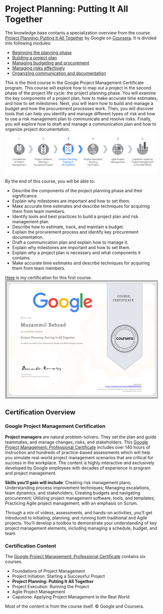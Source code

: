 # Project Planning: Putting It All Together
The knowledge base contanis a specialization overview from the course [Project Planning: Putting It All Together](https://www.coursera.org/learn/project-planning-google?specialization=google-project-management) by Google on [Coursera](https://www.coursera.org/). It is divided into following modules:
- [Beginning the planning phase](./Beginning%20the%20planning%20phase.md)
- [Building a project plan](./Building%20a%20project%20plan.md)
- [Managing budgeting and procurement](./Managing%20budgeting%20and%20procurement.md)
- [Managing risks effectively](./Managing%20risks%20effectively.md)
- [Organizing communication and documentation](./Organizing%20communication%20and%20documentation.md)

This is the third course in the Google Project Management Certificate program. This course will explore how to map out a project in the second phase of the project life cycle: the project planning phase. You will examine the key components of a project plan, how to make accurate time estimates, and how to set milestones. Next, you will learn how to build and manage a budget and how the procurement processes work. Then, you will discover tools that can help you identify and manage different types of risk and how to use a risk management plan to communicate and resolve risks. Finally, you will explore how to draft and manage a communication plan and how to organize project documentation.
![](imgs/info1.png)

By the end of this course, you will be able to: 
 - Describe the components of the project planning phase and their significance.
 - Explain why milestones are important and how to set them. 
 - Make accurate time estimates and describe techniques for acquiring them from team members.  
 - Identify tools and best practices to build a project plan and risk management plan. 
 - Describe how to estimate, track, and maintain a budget.
 - Explain the procurement process and identify key procurement documentation. 
 - Draft a communication plan and explain how to manage it.
 - Explain why milestones are important and how to set them. 
 - Explain why a project plan is necessary and what components it contains. 
 - Make accurate time estimates and describe techniques for acquiring them from team members.


[Here](https://www.coursera.org/account/accomplishments/verify/FPAJPEMFGNPJ) is my certification for this first course.
![](imgs/course.png)


## Certification Overview
###  Google Project Management Certification
**Project managers** are natural problem-solvers. They set the plan and guide teammates, and manage changes, risks, and stakeholders. This [Google Project Management: Professional Certificate](https://www.coursera.org/professional-certificates/google-project-management) includes over 140 hours of instruction and hundreds of practice-based assessments which will help you simulate real-world project management scenarios that are critical for success in the workplace. The content is highly interactive and exclusively developed by Google employees with decades of experience in program and project management.

**Skills you’ll gain will include**: Creating risk management plans; Understanding process improvement techniques; Managing escalations, team dynamics, and stakeholders; Creating budgets and navigating procurement; Utilizing  project management software, tools, and templates; Practicing Agile project management, with an emphasis on Scrum.

Through a mix of videos, assessments, and hands-on activities, you’ll get introduced to initiating, planning, and running both traditional and Agile projects. You’ll develop a toolbox to demonstrate your understanding of key project management elements, including managing a schedule, budget, and team.


### Certification Content

The [Google Project Management: Professional Certificate](https://www.coursera.org/professional-certificates/google-project-management) contains six courses.

- Foundations of Project Management
- Project Initiation: Starting a Successful Project
- **Project Planning: Putting It All Together**
- Project Execution: Running the Project
- Agile Project Management
- Capstone: Applying Project Management in the Real World

Most of the content is from the course itself. © Google and Coursera.